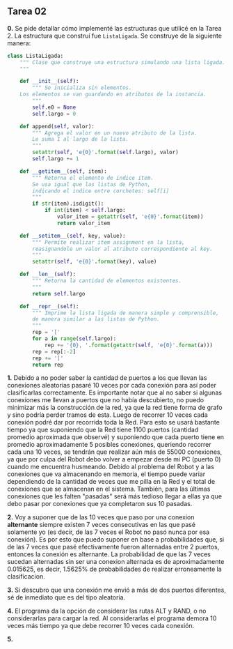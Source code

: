 ﻿## Tarea 02

**0.** Se pide detallar cómo implementé las estructuras que utilicé en la Tarea 2.
La estructura que construí fue ```ListaLigada```.
Se construye de la siguiente manera:
```python
class ListaLigada:
    """ Clase que construye una estructura simulando una lista ligada.
    """

    def __init__(self):
        """ Se inicializa sin elementos.
	Los elementos se van guardando en atributos de la instancia.
        """
        self.e0 = None
        self.largo = 0

    def append(self, valor):
        """ Agrega el valor en un nuevo atributo de la lista.
        Le suma 1 al largo de la lista.
        """
        setattr(self, 'e{0}'.format(self.largo), valor)
        self.largo += 1

    def __getitem__(self, item):
        """ Retorna el elemento de indice item.
        Se usa igual que las listas de Python,
        indicando el indice entre corchetes: self[i]
        """
        if str(item).isdigit():
            if int(item) < self.largo:
                valor_item = getattr(self, 'e{0}'.format(item))
                return valor_item

    def __setitem__(self, key, value):
        """ Permite realizar item assignment en la lista, 
        reasignandole un valor al atributo correspondiente al key.
        """
        setattr(self, 'e{0}'.format(key), value)

    def __len__(self):
        """ Retorna la cantidad de elementos existentes.
        """
        return self.largo

    def __repr__(self):
        """ Imprime la lista ligada de manera simple y comprensible,
        de manera similar a las listas de Python.
        """
        rep = '['
        for a in range(self.largo):
            rep += '{0}, '.format(getattr(self, 'e{0}'.format(a)))
        rep = rep[:-2]
        rep += ']'
        return rep
```

**1.** Debido a no poder saber la cantidad de puertos a los que llevan las conexiones aleatorias
pasaré 10 veces por cada conexión para así poder clasificarlas correctamente. 
Es importante notar que al no saber si algunas conexiones me llevan a puertos que no había descubierto,
no puedo minimizar más la construcción de la red, ya que la red tiene forma de grafo y sino podría 
perder tramos de esta.
Luego de recorrer 10 veces cada conexión podré dar por recorrida toda la Red.
Para esto se usará bastante tiempo ya que suponiendo que la Red tiene 1100 puertos (cantidad 
promedio aproximada que observé) y suponiendo que cada puerto tiene en promedio aproximadamente
5 posibles conexiones, queriendo recorrer cada una 10 veces, se tendrán que realizar aún más de 55000 conexiones, 
ya que por culpa del Robot debo volver a empezar desde mi PC (puerto 0) cuando me encuentra husmeando.
Debido al problema del Robot y a las conexiones que va almacenando en memoria,
el tiempo puede variar dependiendo de la cantidad de veces que me pilla en la Red y el total de
conexiones que se almacenan en el sistema. También, para las últimas conexiones que les falten "pasadas" 
será más tedioso llegar a ellas ya que debo pasar por conexiones que ya completaron sus 10 pasadas.

**2.** Voy a suponer que de las 10 veces que paso por una conexion **alternante** siempre
existen 7 veces consecutivas en las que pasé solamente yo (es decir, de las 7 veces
el Robot no pasó nunca por esa conexión). Es por esto que puedo suponer en base a probabilidades que,
si de las 7 veces que pasé efectivamente fueron alternadas entre 2 puertos, entonces la conexión 
es alternante. La probabilidad de que las 7 veces sucedan alternadas sin ser una conexion
alternada es de aproximadamente 0.015625, es decir, 1.5625% de probabilidades de realizar erroneamente
la clasificacion.

**3.** Si descubro que una conexión me envió a más de dos puertos diferentes, sé de
inmediato que es del tipo aleatoria.

**4.** El programa da la opción de considerar las rutas ALT y RAND, o no considerarlas para 
cargar la red. Al considerarlas el programa demora 10 veces más tiempo ya que debe
recorrer 10 veces cada conexión.

**5.** 